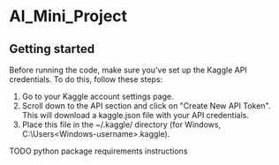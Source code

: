 # AI_Mini_Project



## Getting started

Before running the code, make sure you've set up the Kaggle API credentials. To do this, follow these steps:

1. Go to your Kaggle account settings page.
2. Scroll down to the API section and click on "Create New API Token". This will download a kaggle.json file with your API credentials.
3. Place this file in the ~/.kaggle/ directory (for Windows, C:\Users\<Windows-username>\.kaggle\).

TODO python package requirements instructions 